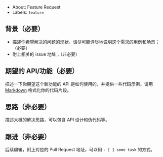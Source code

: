 - About: Feature Request
- Labels: `feature`

## 背景（必要）

- 描述你希望解决的问题的现状，请尽可能详尽地说明这个需求的用例和场景；（必要）
- 附上相关的 issue 地址；（非必要）

## 期望的 API/功能（必要）

描述一下你期望这个新功能的 API 是如何使用的，并提供一些代码示例。请用 [Markdown](https://guides.github.com/features/mastering-markdown/) 格式化你的代码片段。

## 思路（非必要）

描述大概的解决思路，可以包含 API 设计和伪代码等。

## 跟进（非必要）

后续编辑，附上对应的 Pull Request 地址，可以用 `- [ ] some task` 的方式。